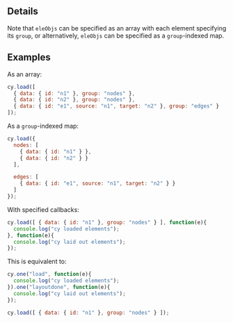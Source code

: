 ## Details

Note that `eleObjs` can be specified as an array with each element specifying its `group`, or alternatively, `eleObjs` can be specified as a `group`-indexed map.

## Examples

As an array:
```js
cy.load([
  { data: { id: "n1" }, group: "nodes" },
  { data: { id: "n2" }, group: "nodes" },
  { data: { id: "e1", source: "n1", target: "n2" }, group: "edges" }
]);
```

As a `group`-indexed map:
```js
cy.load({
  nodes: [
    { data: { id: "n1" } },
    { data: { id: "n2" } }
  ],

  edges: [
    { data: { id: "e1", source: "n1", target: "n2" } }
  ]
});
```

With specified callbacks:
```js
cy.load([ { data: { id: "n1" }, group: "nodes" } ], function(e){
  console.log("cy loaded elements");
}, function(e){
  console.log("cy laid out elements");
});
```

This is equivalent to:
```js
cy.one("load", function(e){
  console.log("cy loaded elements");
}).one("layoutdone", function(e){
  console.log("cy laid out elements");
});

cy.load([ { data: { id: "n1" }, group: "nodes" } ]);
```